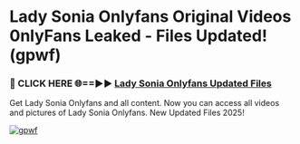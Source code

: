 # Lady Sonia Onlyfans Original Videos 0nlyFans Leaked - Files Updated! (gpwf)

<h3>🔴 CLICK HERE 🌐==►► <a href="https://tinyurl.com/4seja8ks" rel="nofollow">Lady Sonia Onlyfans Updated Files</a></h3>

Get Lady Sonia Onlyfans and all content. Now you can access all videos and pictures of Lady Sonia Onlyfans. New Updated Files 2025!

[![gpwf](https://i.imgur.com/EWjZXRe.gif)](https://tinyurl.com/4seja8ks)

